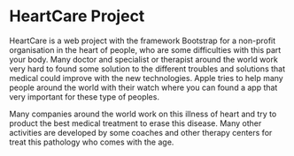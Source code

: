 # HeartCare Project
HeartCare is a web project with the framework Bootstrap for a non-profit organisation in the heart of people, who are some difficulties with this part your body. Many doctor and specialist or therapist around the world work very hard to found some solution to the different troubles and solutions that medical could improve with the new technologies. Apple tries to help many people around the world with their watch where you can found a app that very important for these type of peoples.

Many companies around the world work on this illness of heart and try to product the best medical treatment to erase this disease. Many other activities are developed by some coaches and other therapy centers for treat this pathology who comes with the age.

 
